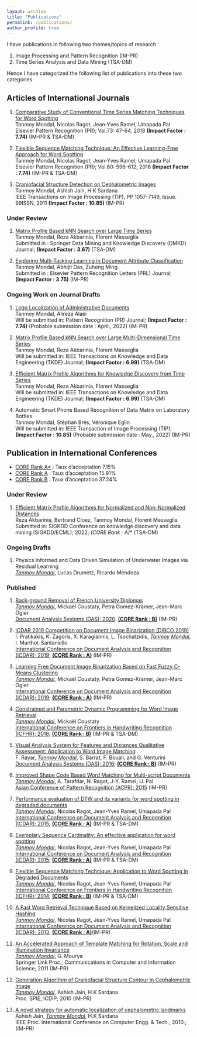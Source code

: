 ```yaml
---
layout: archive
title: "Publications"
permalink: /publications/
author_profile: true
---
```

I have publications in following two themes/topics of research :
1. Image Processing and Pattern Recognition (IM-PR)
2. Time Series Analysis and Data Mining (TSA-DM)

Hence I have categorized the following list of publications into these two categories


## Articles of International Journals


1. [Comparative Study of Conventional Time Series Matching Techniques for Word Spotting](/files/pdf/journal/DTW_PR.pdf) <br/>
Tanmoy Mondal, Nicolas Ragot, Jean-Yves Ramel, Umapada Pal <br/>
Elsevier Pattern Recognition (PR); Vol.73: 47-64, 2018 **(Impact Factor : 7.74)** (IM-PR & TSA-DM)

2.  [Flexible Sequence Matching Technique: An Effective Learning-Free Approach for Word Spotting](/files/pdf/journal/FSM_PR.pdf) <br/>
Tanmoy Mondal, Nicolas Ragot, Jean-Yves Ramel, Umapada Pal <br/>
Elsevier Pattern Recognition (PR); Vol.60: 596-612, 2016 **(Impact Factor : 7.74)** (IM-PR & TSA-DM)

3. [Craniofacial Structure Detection on Cephalometric Images](/files/pdf/journal/TIP.pdf) <br/>
Tanmoy Mondal, Ashish Jain, H.K Sardana <br/> IEEE Transactions on Image Processing (TIP), PP 1057-7149, Issue. 99ISSN, 2011 **(Impact Factor : 10.85)** (IM-PR)


### Under Review

1. [Matrix Profile Based kNN Search over Large Time Series](/files/pdf/journal/kNN_Matrix_Profile.pdf) <br/>
Tanmoy Mondal, Reza Akbarinia, Florent Masseglia <br/>
Submitted in : Springer Data Mining and Knowledge Discovery (DMKD) Journal; **(Impact Factor : 3.67)** (TSA-DM)

2. [Exploring Multi-Tasking Learning in Document Attribute Classification](/files/pdf/journal/font_recog.pdf) <br/>
Tanmoy Mondal, Abhijit Das, Zuheng Ming <br/>
Submitted in : Elsevier Pattern Recognition Letters (PRL) Journal; **(Impact Factor : 3.75)** (IM-PR)



### Ongoing Work on Journal Drafts

1. [Logo Localization of Administrative Documents](/files/pdf/journal/LogoLocalization.pdf) <br/>
Tanmoy Mondal, Alireza Alaei <br/>
Will be submitted in: Pattern Recognition (PR) Journal; **(Impact Factor : 7.74)** (Probable submission date : April., 2022) (IM-PR)

2. [Matrix Profile Based kNN Search over Large Multi-Dimensional Time Series](/files/pdf/journal/multi_dims.pdf) <br/>
Tanmoy Mondal, Reza Akbarinia, Florent Masseglia <br/>
Will be submitted in: IEEE Transactions on Knowledge and Data Engineering (TKDE) Journal; **(Impact Factor : 6.99)** (TSA-DM)

3. [Efficient Matrix Profile Algorithms for Knowledge Discovery from Time Series](/files/pdf/journal/AAMP_Journal.pdf) <br/>
Tanmoy Mondal, Reza Akbarinia, Florent Masseglia <br/>
Will be submitted in: IEEE Transactions on Knowledge and Data Engineering (TKDE) Journal; **(Impact Factor : 6.99)** (TSA-DM)

4. Automatic Smart Phone Based Recognition of Data Matrix on Laboratory Bottles <br/>
Tanmoy Mondal, Stéphan Brés, Véronique Eglin <br/>
Will be submitted in: IEEE Transaction of Image Processing (TIP); **(Impact Factor : 10.85)** (Probable submission date : May., 2022) (IM-PR)


## Publication in International Conferences

* [CORE Rank A*](http://portal.core.edu.au/conf-ranks/) : Taux d’acceptation 7.15%
* [CORE Rank A](http://portal.core.edu.au/conf-ranks/) : Taux d’acceptation 15.91%
* [CORE Rank B](http://portal.core.edu.au/conf-ranks/) : Taux d’acceptation 37.24%


### Under Review

1. [Efficient Matrix Profile Algorithms for Normalized and Non-Normalized Distances](https://github.com/anoynymREVIEW/Materials_Only/blob/main/KDD_2022.pdf) <br/> Reza Akbarinia, Bertrand Cloez, Tanmoy Mondal, Florent Masseglia <br/>
Submitted in: SIGKDD Conference on knowledge discovery and data mining (SIGKDD/ECML); 2022; **(CORE Rank : A*)** (TSA-DM)

### Ongoing Drafts

1. Physics Informed and Data Driven Simulation of Underwater Images via Residual Learning <br/>
*<u>Tanmoy Mondal</u>*, Lucas Drumetz, Ricardo Mendoza <br/> 

<!-- Will be submitted in: European Conference on Computer Vision (ECCV); 2022; **(CORE Rank : A*)** (IM-PR) -->



### Published
1. [Back-ground Removal of French University Diplomas](https://www.researchgate.net/publication/343644589_Background_Removal_of_French_University_Diplomas) 
<br/> *<u>Tanmoy Mondal</u>*, Mickaël Coustaty, Petra Gomez-Krämer, Jean-Marc Ogier <br/>
[Document Analysis Systems (DAS); 2020](https://iapr.org/archives/das2020/). [**(CORE Rank : B)**](http://portal.core.edu.au/conf-ranks/1998/) (IM-PR)

2. [ICDAR 2019 Competition on Document Image Binarization (DIBCO 2019)](https://www.researchgate.net/publication/339019523_ICDAR_2019_Competition_on_Document_Image_Binarization_DIBCO_2019) <br/>
I. Pratikakis, K. Zagoris, X. Karagiannis, L. Tsochatzidis, *<u>Tanmoy Mondal</u>*, I. Marthot-Santaniello <br/>
[International Conference on Document Analysis and Recognition (ICDAR); 2019](http://icdar2019.org/); [**(CORE Rank : A)**](http://portal.core.edu.au/conf-ranks/2047/) (IM-PR)

3. [Learning Free Document Image Binarization Based on Fast Fuzzy C-Means Clustering](https://www.researchgate.net/publication/339024855_Learning_Free_Document_Image_Binarization_Based_on_Fast_Fuzzy_C-Means_Clustering) <br/>
*<u>Tanmoy Mondal</u>*, Mickaël Coustaty, Petra Gomez-Krämer, Jean-Marc Ogier <br/>
[International Conference on Document Analysis and Recognition (ICDAR); 2019](http://icdar2019.org/); [**(CORE Rank : A)**](http://portal.core.edu.au/conf-ranks/2047/) (IM-PR)

4. [Constrained and Parametric Dynamic Programming for Word Image Retrieval](https://www.researchgate.net/publication/329820093_Constrained_and_Parametric_Dynamic_Programming_for_Word_Image_Retrieval) <br/>
*<u>Tanmoy Mondal</u>*, Mickaël Coustaty <br/>
[International Conference on Frontiers in Handwriting Recognition (ICFHR); 2018](https://iapr.org/archives/icfhr2018/); [**(CORE Rank : B)**](http://portal.core.edu.au/conf-ranks/1035/) (IM-PR & TSA-DM)

5. [Visual Analysis System for Features and Distances Qualitative Assessment: Application to Word Image Matching](https://www.researchgate.net/publication/303950840_Visual_Analysis_System_for_Features_and_Distances_Qualitative_Assessment_Application_to_Word_Image_Matching) <br/>
F. Rayar, *<u>Tanmoy Mondal</u>*, S. Barrat, F. Bouali, and G. Venturini<br/>
[Document Analysis Systems (DAS); 2016](https://www.primaresearch.org/das2016/); [**(CORE Rank : B)**](http://portal.core.edu.au/conf-ranks/1998/) (IM-PR)

6. [Improved Shape Code Based Word Matching for Multi-script Documents](https://www.researchgate.net/publication/295547853_Improved_Shape_Code_Based_Word_Matching_For_Multi-script_Documents) <br/>
*<u>Tanmoy Mondal</u>*, A. Tarafdar, N. Ragot, J-Y. Ramel, U. Pal <br/>
[Asian Conference of Pattern Recognition (ACPR); 2015](https://acpr2015.org/) (IM-PR)

7. [Performance evaluation of DTW and its variants for word spotting in degraded documents](https://www.researchgate.net/publication/280084351_Performance_Evaluation_of_DTW_and_its_Variants_for_Word_Spotting_in_Degraded_Documents) <br/>
*<u>Tanmoy Mondal</u>*, Nicolas Ragot, Jean-Yves Ramel, Umapada Pal <br/>
[International Conference on Document Analysis and Recognition (ICDAR); 2015](https://iapr.org/archives/icdar2015/index.html); [**(CORE Rank : A)**](http://portal.core.edu.au/conf-ranks/2047/) (IM-PR & TSA-DM)

8. [Exemplary Sequence Cardinality: An effective application for word spotting](https://www.researchgate.net/publication/280084346_Exemplary_Sequence_Cardinality_An_Effective_Application_for_Word_Spotting) <br/>
*<u>Tanmoy Mondal</u>*, Nicolas Ragot, Jean-Yves Ramel, Umapada Pal <br/>
[International Conference on Document Analysis and Recognition (ICDAR); 2015](https://iapr.org/archives/icdar2015/index.html); [**(CORE Rank : A)**](http://portal.core.edu.au/conf-ranks/2047/) (IM-PR & TSA-DM)




9. [Flexible Sequence Matching Technique: Application to Word Spotting in Degraded Documents](https://www.researchgate.net/publication/265258101_Flexible_Sequence_Matching_Technique_Application_to_Word_Spotting_in_Degraded_Documents) <br/>
*<u>Tanmoy Mondal</u>*, Nicolas Ragot, Jean-Yves Ramel, Umapada Pal <br/>
[International Conference on Frontiers in Handwriting Recognition (ICFHR); 2014](https://iapr.org/archives/icfhr2014/wp-content/uploads/2014/09/ICFHR2014-Detailed-Program_v2.pdf); [**(CORE Rank : B)**](http://portal.core.edu.au/conf-ranks/1035/) (IM-PR & TSA-DM)



10. [A Fast Word Retrieval Technique Based on Kernelized Locality Sensitive Hashing](https://www.researchgate.net/publication/259752680_A_Fast_Word_Retrieval_Technique_Based_on_Kernelized_Locality_Sensitive_Hashing) <br/>
*<u>Tanmoy Mondal</u>*, Nicolas Ragot, Jean-Yves Ramel, Umapada Pal <br/>
[International Conference on Document Analysis and Recognition (ICDAR); 2013](https://iapr.org/archives/icdar2013/); [**(CORE Rank : A)**](http://portal.core.edu.au/conf-ranks/2047/)(IM-PR)

11. [An Accelerated Approach of Template Matching for Rotation, Scale and Illumination Invariance](https://link.springer.com/chapter/10.1007/978-3-642-19263-0_15) <br/>
*<u>Tanmoy Mondal</u>*, G. Mourya <br/>
Springer Link Proc.; Communications in Computer and Information Science; 2011 (IM-PR)

12. [Generation Algorithm of Craniofacial Structure Contour in Cephalometric Image](https://www.spiedigitallibrary.org/conference-proceedings-of-spie/7546/75460Z/Generation-algorithm-of-craniofacial-structure-contour-in-cephalometric-images/10.1117/12.853786.short) <br/>
*<u>Tanmoy Mondal</u>*, Ashish Jain, H.K Sardana <br/>
Proc. SPIE, ICDIP; 2010 (IM-PR)

13. [A novel strategy for automatic localization of cephalometric landmarks](https://ieeexplore.ieee.org/document/5485871) <br/>
Ashish Jain, *<u>Tanmoy Mondal</u>*, H.K Sardana <br/>
IEEE Proc. International Conference on Computer Engg. & Tech.; 2010.; (IM-PR)